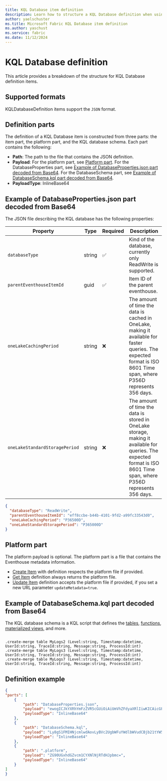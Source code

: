 ```yaml
---
title: KQL Database item definition
description: Learn how to structure a KQL Database definition when using the Microsoft Fabric REST API.
author: yaelschuster
ms.title: Microsoft Fabric KQL Database item definition
ms.author: yaschust
ms.service: fabric
ms.date: 11/12/2024
---
```

# KQL Database definition

This article provides a breakdown of the structure for KQL Database definition items.

## Supported formats

KQLDatabaseDefinition items support the `JSON` format.

## Definition parts

The definition of a KQL Database item is constructed from three parts: the item part, the platform part, and the KQL database schema. Each part contains the following:

* **Path**: The path to the file that contains the JSON definition.
* **Payload**: For the platform part, see [Platform part](#platform-part). For the DatabaseProperties part, see [Example of DatabaseProperties.json part decoded from Base64](#example-of-databasepropertiesjson-part-decoded-from-base64). For the DatabaseSchema part, see [Example of DatabaseSchema.kql part decoded from Base64](#example-of-databaseschemakql-part-decoded-from-base64).
* **PayloadType**: InlineBase64

## Example of DatabaseProperties.json part decoded from Base64

The JSON file describing the KQL database has the following properties:

| Property                       | Type   | Required | Description                                                                                                                                                            |
| ------------------------------ | ------ | -------- | ---------------------------------------------------------------------------------------------------------------------------------------------------------------------- |
| `databaseType`                 | string | &#9989;  | Kind of the database, currently only ReadWrite is supported.                                                                                                           |
| `parentEventhouseItemId`       | guid   | &#9989;  | Item ID of the parent eventhouse.                                                                                                                                      |
| `oneLakeCachingPeriod`         | string | &#10060; | The amount of time the data is cached in OneLake, making it available for faster queries.  The expected format is ISO 8601 Time span, where P356D represents 356 days. |
| `oneLakeStandardStoragePeriod` | string | &#10060; | The amount of time the data is stored in OneLake storage, making it available for queries. The expected format is ISO 8601 Time span, where P356D represents 356 days. |

```json
{
  "databaseType": "ReadWrite",
  "parentEventhouseItemId": "eff8ccbe-b44b-4101-9fd2-a99fc33543d0", 
  "oneLakeCachingPeriod": "P36500D", 
  "oneLakeStandardStoragePeriod": "P365000D" 
}
```

## Platform part

The platform payload is optional. The platform part is a file that contains the Eventhouse metadata information.

* [Create Item](/rest/api/fabric/core/items/create-item) with definition respects the platform file if provided.
* [Get Item](/rest/api/fabric/core/items/get-item) definition always returns the platform file.
* [Update Item](/rest/api/fabric/core/items/update-item) definition accepts the platform file if provided, if you set a new URL parameter `updateMetadata=true`.

## Example of DatabaseSchema.kql part decoded from Base64

The KQL database schema is a KQL script that defines the [tables](/kusto/management/tables?view=microsoft-fabric&preserve-view=true), [functions](/kusto/management/functions?view=microsoft-fabric&preserve-view=true), [materialized views](/kusto/management/materialized-views/materialized-view-overview?view=microsoft-fabric&preserve-view=true), and more.


```kusto

.create-merge table MyLogs2 (Level:string, Timestamp:datetime, UserId:string, TraceId:string, Message:string, ProcessId:int) 
.create-merge table MyLogs3 (Level:string, Timestamp:datetime, UserId:string, TraceId:string, Message:string, ProcessId:int) 
.create-merge table MyLogs7 (Level:string, Timestamp:datetime, UserId:string, TraceId:string, Message:string, ProcessId:int) 
```

## Definition example

```json
{
"parts": [
    {
        "path": "DatabaseProperties.json",
        "payload": "ewogICJkYXRhYmFzZVR5cGUiOiAiUmVhZFdyaXRlIiwKICAicGFyZW50RXZlbnRob3VzZUl0ZW1JZCI6ICI1YjIxODc3OC1lN2E1LTRkNzMtODE4Ny1mMTA4MjQwNDc4MzYiLAogICJvbmVMYWtlQ2FjaGluZ1BlcmlvZCI6ICJQMzY1MDBEIiwKICAib25lTGFrZVN0YW5kYXJkU3RvcmFnZVBlcmlvZCI6ICJQMzY1MDBEIgp9",
        "payloadType": "InlineBase64"
    },
    {
        "path": "DatabaseSchema.kql",
        "payload": "Ly8gS1FMIHNjcmlwdAovLyBVc2UgbWFuYWdlbWVudCBjb21tYW5kcyBpbiB0aGlzIHNjcmlwdCB0byBjb25maWd1cmUgeW91ciBkYXRhYmFzZSBpdGVtcywgc3VjaCBhcyB0YWJsZXMsIGZ1bmN0aW9ucywgbWF0ZXJpYWxpemVkIHZpZXdzLCBhbmQgbW9yZS4KCi5jcmVhdGUtbWVyZ2UgdGFibGUgTXlMb2dzIChMZXZlbDpzdHJpbmcsIFRpbWVzdGFtcDpkYXRldGltZSwgVXNlcklkOnN0cmluZywgVHJhY2VJZDpzdHJpbmcsIE1lc3NhZ2U6c3RyaW5nLCBQcm9jZXNzSWQ6aW50KQ==",
        "payloadType": "InlineBase64"
    },
    {
        "path": ".platform",
        "payload": "ZG90UGxhdGZvcm1CYXNlNjRTdHJpbmc=",
        "payloadType": "InlineBase64"
    }
]
}
```
